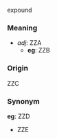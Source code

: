 expound
### Meaning
+ _adj_: ZZA
    + __eg__: ZZB

### Origin

ZZC

### Synonym

__eg__: ZZD

+ ZZE


